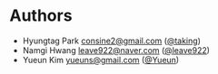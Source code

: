 Authors
=======

- Hyungtag Park <consine2@gmail.com> ([@taking](https://github.com/taking))
- Namgi Hwang <leave922@naver.com> ([@leave922](https://github.com/leave922))
- Yueun Kim <yueuns@gmail.com> ([@Yueun](https://github.com/Yueun))

